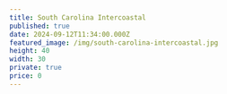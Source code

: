 ```yaml
---
title: South Carolina Intercoastal
published: true
date: 2024-09-12T11:34:00.000Z
featured_image: /img/south-carolina-intercoastal.jpg
height: 40
width: 30
private: true
price: 0
---
```

